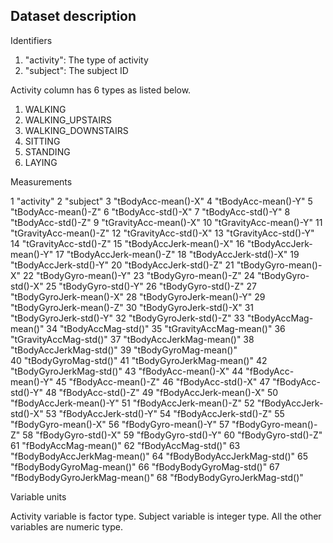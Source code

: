 ## Dataset description

Identifiers

1) "activity": The type of activity
2) "subject": The subject ID

Activity column has 6 types as listed below.

1) WALKING
2) WALKING_UPSTAIRS
3) WALKING_DOWNSTAIRS
4) SITTING
5) STANDING
6) LAYING

Measurements

1 "activity"
2 "subject"
3 "tBodyAcc-mean()-X"
4 "tBodyAcc-mean()-Y"
5 "tBodyAcc-mean()-Z"
6 "tBodyAcc-std()-X"
7 "tBodyAcc-std()-Y"
8 "tBodyAcc-std()-Z"
9 "tGravityAcc-mean()-X"
10 "tGravityAcc-mean()-Y"
11 "tGravityAcc-mean()-Z"
12 "tGravityAcc-std()-X"
13 "tGravityAcc-std()-Y"
14 "tGravityAcc-std()-Z"
15 "tBodyAccJerk-mean()-X"
16 "tBodyAccJerk-mean()-Y"
17 "tBodyAccJerk-mean()-Z"
18 "tBodyAccJerk-std()-X"
19 "tBodyAccJerk-std()-Y"
20 "tBodyAccJerk-std()-Z"
21 "tBodyGyro-mean()-X"
22 "tBodyGyro-mean()-Y"
23 "tBodyGyro-mean()-Z"
24 "tBodyGyro-std()-X"
25 "tBodyGyro-std()-Y"
26 "tBodyGyro-std()-Z"
27 "tBodyGyroJerk-mean()-X"
28 "tBodyGyroJerk-mean()-Y"
29 "tBodyGyroJerk-mean()-Z"
30 "tBodyGyroJerk-std()-X"
31 "tBodyGyroJerk-std()-Y"
32 "tBodyGyroJerk-std()-Z"
33 "tBodyAccMag-mean()"
34 "tBodyAccMag-std()"
35 "tGravityAccMag-mean()"
36 "tGravityAccMag-std()"
37 "tBodyAccJerkMag-mean()"
38 "tBodyAccJerkMag-std()"
39 "tBodyGyroMag-mean()"  
40 "tBodyGyroMag-std()"
41 "tBodyGyroJerkMag-mean()"
42 "tBodyGyroJerkMag-std()"
43 "fBodyAcc-mean()-X"
44 "fBodyAcc-mean()-Y"
45 "fBodyAcc-mean()-Z"
46 "fBodyAcc-std()-X"
47 "fBodyAcc-std()-Y"
48 "fBodyAcc-std()-Z"
49 "fBodyAccJerk-mean()-X"
50 "fBodyAccJerk-mean()-Y"
51 "fBodyAccJerk-mean()-Z"
52 "fBodyAccJerk-std()-X"
53 "fBodyAccJerk-std()-Y"
54 "fBodyAccJerk-std()-Z"
55 "fBodyGyro-mean()-X"
56 "fBodyGyro-mean()-Y"
57 "fBodyGyro-mean()-Z"
58 "fBodyGyro-std()-X"
59 "fBodyGyro-std()-Y"
60 "fBodyGyro-std()-Z"
61 "fBodyAccMag-mean()"
62 "fBodyAccMag-std()"
63 "fBodyBodyAccJerkMag-mean()"
64 "fBodyBodyAccJerkMag-std()"
65 "fBodyBodyGyroMag-mean()"
66 "fBodyBodyGyroMag-std()"
67 "fBodyBodyGyroJerkMag-mean()"
68 "fBodyBodyGyroJerkMag-std()"

Variable units

Activity variable is factor type. Subject variable is integer type. All the other variables are numeric type.
